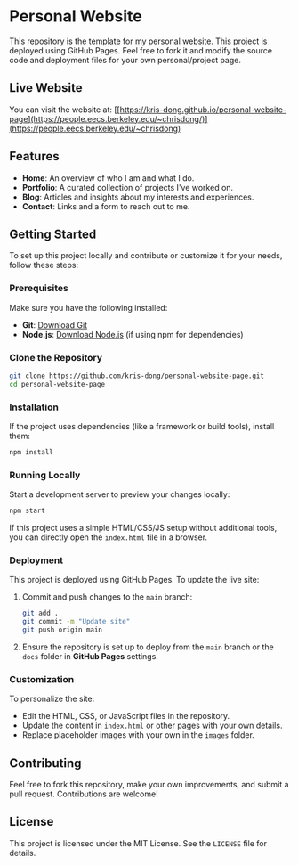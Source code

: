 # Personal Website

This repository is the template for my personal website. This project is deployed using GitHub Pages. Feel free to fork it and modify the source code and deployment files for your own personal/project page.
## Live Website

You can visit the website at: [[https://kris-dong.github.io/personal-website-page](https://people.eecs.berkeley.edu/~chrisdong/)](https://people.eecs.berkeley.edu/~chrisdong)

## Features

- **Home**: An overview of who I am and what I do.
- **Portfolio**: A curated collection of projects I've worked on.
- **Blog**: Articles and insights about my interests and experiences.
- **Contact**: Links and a form to reach out to me.

## Getting Started

To set up this project locally and contribute or customize it for your needs, follow these steps:

### Prerequisites

Make sure you have the following installed:

- **Git**: [Download Git](https://git-scm.com/)
- **Node.js**: [Download Node.js](https://nodejs.org/) (if using npm for dependencies)

### Clone the Repository

```bash
git clone https://github.com/kris-dong/personal-website-page.git
cd personal-website-page
```

### Installation

If the project uses dependencies (like a framework or build tools), install them:

```bash
npm install
```

### Running Locally

Start a development server to preview your changes locally:

```bash
npm start
```

If this project uses a simple HTML/CSS/JS setup without additional tools, you can directly open the `index.html` file in a browser.

### Deployment

This project is deployed using GitHub Pages. To update the live site:

1. Commit and push changes to the `main` branch:
   ```bash
   git add .
   git commit -m "Update site"
   git push origin main
   ```
2. Ensure the repository is set up to deploy from the `main` branch or the `docs` folder in **GitHub Pages** settings.

### Customization

To personalize the site:

- Edit the HTML, CSS, or JavaScript files in the repository.
- Update the content in `index.html` or other pages with your own details.
- Replace placeholder images with your own in the `images` folder.

## Contributing

Feel free to fork this repository, make your own improvements, and submit a pull request. Contributions are welcome!

## License

This project is licensed under the MIT License. See the `LICENSE` file for details.
